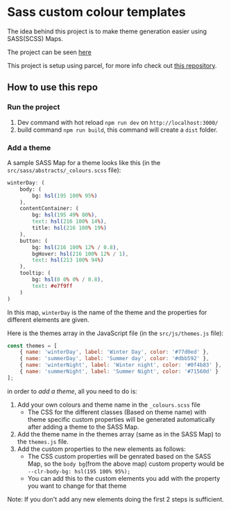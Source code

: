 # Sass custom colour templates

The idea behind this project is to make theme generation easier using SASS(SCSS) Maps.

The project can be seen [here](https://sass-custom-themes.netlify.app)

This project is setup using parcel, for more info check out [this repository](https://github.com/kevin-powell/sass-made-easy).

## How to use this repo


### Run the project

1. Dev command with hot reload `npm run dev` on `http://localhost:3000/`
2. build command `npm run build`, this command will create a `dist` folder.

### Add a theme

A sample SASS Map for a theme looks like this (in the `src/sass/abstracts/_colours.scss` file):

```scss
winterDay: (
    body: (
        bg: hsl(195 100% 95%)
    ),
    contentContainer: (
        bg: hsl(195 49% 80%),
        text: hsl(216 100% 14%),
        title: hsl(216 100% 19%)
    ),
    button: (
        bg: hsl(216 100% 12% / 0.8),
        bgHover: hsl(216 100% 12% / 1),
        text: hsl(213 100% 94%)
    ),
    tooltip: (
        bg: hsl(0 0% 0% / 0.8),
        text: #e7f9ff
    )
)
```

In this map, `winterDay` is the name of the theme and the properties for different elements are given.

Here is the themes array in the JavaScript file (in the `src/js/themes.js` file):
```javascript
const themes = [
    { name: 'winterDay', label: 'Winter Day', color: '#77d0ed' },
    { name: 'summerDay', label: 'Summer day', color: '#dbb592' },
    { name: 'winterNight', label: 'Winter night', color: '#0f4b83' },
    { name: 'summerNight', label: 'Summer Night', color: '#71560d' }
];
```

in order to *add a theme*, all you need to do is:
1. Add your own colours and theme name in the `_colours.scss` file
	- The CSS for the different classes (Based on theme name) with theme specific custom properties will be generated automatically after adding a theme to the SASS Map.
2. Add the theme name in the themes array (same as in the SASS Map) to the `themes.js` file.
3. Add the custom properties to the new elements as follows:
	- The CSS custom properties will be genrated based on the SASS Map, so the `body bg`(from the above map) custom property would be `--clr-body-bg: hsl(195 100% 95%);`
	- You can add this to the custom elements you add with the property you want to change for that theme

Note: If you don't add any new elements doing the first 2 steps is sufficient.

